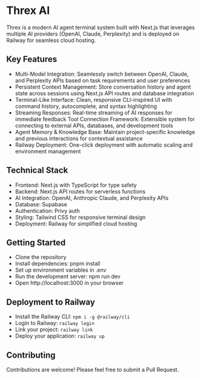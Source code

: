 # Threx AI

Threx is a modern AI agent terminal system built with Next.js that leverages multiple AI providers (OpenAI, Claude, Perplexity) and is deployed on Railway for seamless cloud hosting.

## Key Features

- Multi-Model Integration: Seamlessly switch between OpenAI, Claude, and Perplexity APIs based on task requirements and user preferences
- Persistent Context Management: Store conversation history and agent state across sessions using Next.js API routes and database integration
- Terminal-Like Interface: Clean, responsive CLI-inspired UI with command history, autocomplete, and syntax highlighting
- Streaming Responses: Real-time streaming of AI responses for immediate feedback
Tool Connection Framework: Extensible system for connecting to external APIs, databases, and development tools
- Agent Memory & Knowledge Base: Maintain project-specific knowledge and previous interactions for contextual assistance
- Railway Deployment: One-click deployment with automatic scaling and environment management

## Technical Stack

- Frontend: Next.js with TypeScript for type safety
- Backend: Next.js API routes for serverless functions
- AI Integration: OpenAI, Anthropic Claude, and Perplexity APIs
- Database: Supabase
- Authentication: Privy auth
- Styling: Tailwind CSS for responsive terminal design
- Deployment: Railway for simplified cloud hosting

## Getting Started

- Clone the repository
- Install dependencies: pnpm install
- Set up environment variables in .env
- Run the development server: npm run dev
- Open http://localhost:3000 in your browser

## Deployment to Railway

- Install the Railway CLI: ``npm i -g @railway/cli``
- Login to Railway: ``railway login``
- Link your project: ``railway link``
- Deploy your application: ``railway up``

## Contributing
Contributions are welcome! Please feel free to submit a Pull Request.